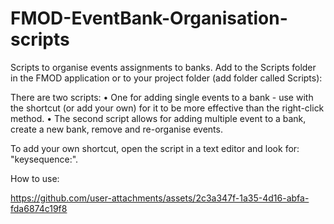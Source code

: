 # FMOD-EventBank-Organisation-scripts
Scripts to organise events assignments to banks.
Add to the Scripts folder in the FMOD application or to your project folder (add folder called Scripts): 

There are two scripts: 
•	One for adding single events to a bank - use with the shortcut (or add your own) for it to be more effective than the right-click method. 
•	The second script allows for adding multiple event to a bank, create a new bank, remove and re-organise events.

To add your own shortcut, open the script in a text editor and look for: "keysequence:". 

How to use: 




https://github.com/user-attachments/assets/2c3a347f-1a35-4d16-abfa-fda6874c19f8


